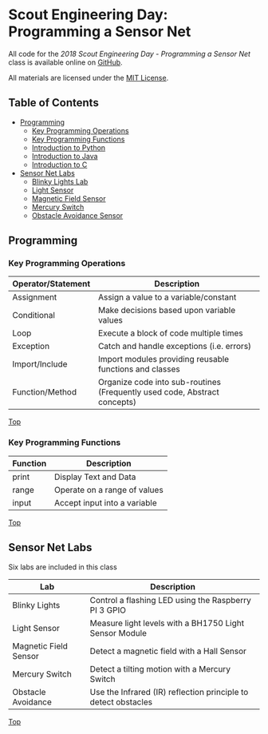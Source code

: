 # Scout Engineering Day: Programming a Sensor Net

All code for the *2018 Scout Engineering Day - Programming a Sensor Net* class is available online on [GitHub](https://github.com/GlennBell/SED).

All materials are licensed under the [MIT License](LICENSE).

## Table of Contents

* [Programming](#programming)
	* [Key Programming Operations](#key-programming-operations)
	* [Key Programming Functions](#key-programming-functions)
	* [Introduction to Python](Python/README.md)
	* [Introduction to Java](Java/README.md)
	* [Introduction to C](C/README.md)
* [Sensor Net Labs](#sensor-net-labs)
	* [Blinky Lights Lab](BlinkyLights/README.md)
	* [Light Sensor](LightSensor/README.md)
	* [Magnetic Field Sensor](MagneticField/README.md)
	* [Mercury Switch](MercurySwitch/README.md)
	* [Obstacle Avoidance Sensor](ObstacleAvoid/README.md)
	
## Programming

### Key Programming Operations

| Operator/Statement | Description |
| ------------------ | ------------- |
| Assignment | Assign a value to a variable/constant |
| Conditional | Make decisions based upon variable values |
| Loop | Execute a block of code multiple times |
| Exception | Catch and handle exceptions (i.e. errors) |
| Import/Include | Import modules providing reusable functions and classes |
| Function/Method | Organize code into sub-routines (Frequently used code, Abstract concepts) |

[Top](#scout-engineering-day-programming-a-sensor-net)

### Key Programming Functions
| Function | Description |
| ------------------ | ------------- |
| print | Display Text and Data |
| range | Operate on a range of values |
| input | Accept input into a variable |

[Top](#scout-engineering-day-programming-a-sensor-net)

## Sensor Net Labs
Six labs are included in this class

| Lab | Description |
|------|----------------|
| Blinky Lights | Control a flashing LED using the Raspberry PI 3 GPIO |
| Light Sensor | Measure light levels with a BH1750 Light Sensor Module |
| Magnetic Field Sensor | Detect a magnetic field with a Hall Sensor |
| Mercury Switch | Detect a tilting motion with a Mercury Switch |
| Obstacle Avoidance | Use the Infrared (IR) reflection principle to detect obstacles |

[Top](#scout-engineering-day-programming-a-sensor-net)